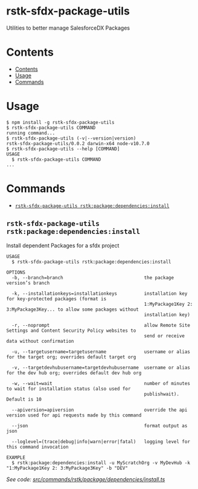 rstk-sfdx-package-utils
=======================

Utilities to better manage SalesforceDX Packages

# Contents
<!-- toc -->
* [Contents](#contents)
* [Usage](#usage)
* [Commands](#commands)
<!-- tocstop -->

# Usage
<!-- usage -->
```sh-session
$ npm install -g rstk-sfdx-package-utils
$ rstk-sfdx-package-utils COMMAND
running command...
$ rstk-sfdx-package-utils (-v|--version|version)
rstk-sfdx-package-utils/0.0.2 darwin-x64 node-v10.7.0
$ rstk-sfdx-package-utils --help [COMMAND]
USAGE
  $ rstk-sfdx-package-utils COMMAND
...
```
<!-- usagestop -->
# Commands
<!-- commands -->
* [`rstk-sfdx-package-utils rstk:package:dependencies:install`](#rstk-sfdx-package-utils-rstkpackagedependenciesinstall)

## `rstk-sfdx-package-utils rstk:package:dependencies:install`

Install dependent Packages for a sfdx project

```
USAGE
  $ rstk-sfdx-package-utils rstk:package:dependencies:install

OPTIONS
  -b, --branch=branch                              the package version’s branch

  -k, --installationkeys=installationkeys          installation key for key-protected packages (format is
                                                   1:MyPackage1Key 2: 3:MyPackage3Key... to allow some packages without
                                                   installation key)

  -r, --noprompt                                   allow Remote Site Settings and Content Security Policy websites to
                                                   send or receive data without confirmation

  -u, --targetusername=targetusername              username or alias for the target org; overrides default target org

  -v, --targetdevhubusername=targetdevhubusername  username or alias for the dev hub org; overrides default dev hub org

  -w, --wait=wait                                  number of minutes to wait for installation status (also used for
                                                   publishwait). Default is 10

  --apiversion=apiversion                          override the api version used for api requests made by this command

  --json                                           format output as json

  --loglevel=(trace|debug|info|warn|error|fatal)   logging level for this command invocation

EXAMPLE
  $ rstk:package:dependencies:install -u MyScratchOrg -v MyDevHub -k "1:MyPackage1Key 2: 3:MyPackage3Key" -b "DEV"
```

_See code: [src/commands/rstk/package/dependencies/install.ts](https://github.com/RootstockMFG/rstk-sfdx-package-utils/blob/v0.0.2/src/commands/rstk/package/dependencies/install.ts)_
<!-- commandsstop -->
